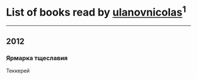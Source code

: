 # List of books read by [ulanovnicolas](http://vk.com/id10879683)<sup>1</sup>
---

## 2012

### Ярмарка тщеславия
Теккерей



